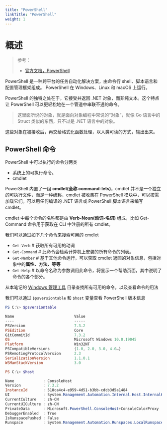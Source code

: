 ```yaml
---
title: "PowerShell"
linkTitle: "PowerShell"
weight: 1
---
```


# 概述
> 参考：
> - [官方文档，PowerShell](https://learn.microsoft.com/en-us/powershell)

PowerShell 是一种跨平台的任务自动化解决方案，由命令行 shell、脚本语言和配置管理框架组成。 PowerShell 在 Windows、Linux 和 macOS 上运行。

PowerShell 的独特之处在于，它接受并返回 .NET 对象，而非纯文本。这个特点让 PowerShell 可以更轻松地在一个管道中串联不通的命令。
> 这里面所说的对象，就是面向对象编程中常说的“对象”，就像 Go 语言中的 Struct 类似的东西，只不过是 .NET 语言中的对象。

这些对象在被接收后，再交给格式化函数处理，以人类可读的方式，输出出来。

## PowerShell 命令

PowerShell 中可以执行的命令分两类
- 系统上的可执行命令。
- cmdlet

PowerShell 内置了一组 **cmdlet(全称 command-lets)**，cmdlet 并不是一个独立的可执行文件，而是一种统称，cmdlet 被收集在 PowerShell 模块中，可以按需加载它们。可以用任何编译的 .NET 语言或 PowerShell 脚本语言来编写 cmdlet。

cmdlet 中每个命令的名称都是由 **Verb-Noun(动词-名词)** 组成，比如 Get-Command 命令用于获取在 CLI 中注册的所有 cmdlet。

我们可以通过如下几个命令来搜索可用的 cmdlet
- `Get-Verb` # 获取所有可用的动词
- `Get-Command` # 此命令会检索计算机上安装的所有命令的列表。
- `Get-Member` # 基于其他命令运行，可以获取 cmdlet 返回的对象信息，包括对象中的**属性、方法、等等**
- `Get-Help` # 以命令名称为参数调用此命令，将显示一个帮助页面，其中说明了命令的各个部分。

从本笔记的 [Windows 管理工具](/docs/IT学习笔记/1.操作系统/Y.Windows%20管理/Windows管理工具/_index.md) 目录查找所有可用的命令，以及查看命令的用法

我们可以通过 `$psversiontable` 和 `$host` 变量查看 PowerShell 版本信息
```powershell
PS C:\> $psversiontable

Name                           Value
----                           -----
PSVersion                      7.3.2
PSEdition                      Core
GitCommitId                    7.3.2
OS                             Microsoft Windows 10.0.19045
Platform                       Win32NT
PSCompatibleVersions           {1.0, 2.0, 3.0, 4.0…}
PSRemotingProtocolVersion      2.3
SerializationVersion           1.1.0.1
WSManStackVersion              3.0

PS C:\> $host

Name             : ConsoleHost
Version          : 7.3.2
InstanceId       : 518ca4c4-e959-4d51-b3bb-cdcb3d5a1484
UI               : System.Management.Automation.Internal.Host.InternalHostUserInterface
CurrentCulture   : zh-CN
CurrentUICulture : zh-CN
PrivateData      : Microsoft.PowerShell.ConsoleHost+ConsoleColorProxy
DebuggerEnabled  : True
IsRunspacePushed : False
Runspace         : System.Management.Automation.Runspaces.LocalRunspace
```
